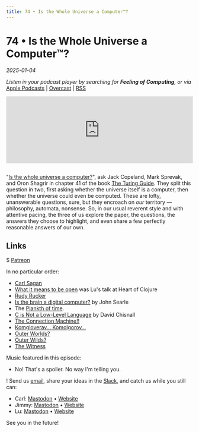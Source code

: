 ```yaml
---
title: 74 • Is the Whole Universe a Computer™?
---
```


# 74 • Is the Whole Universe a Computer™?

_2025-01-04_

_Listen in your podcast player by searching for **Feeling of Computing**, or via_ [Apple Podcasts](https://podcasts.apple.com/podcast/feeling-of-computing/id1265527976) \| [Overcast](https://overcast.fm/itunes1265527976) \| [RSS](https://omny.fm/shows/feeling-of-computing/playlists/podcast.rss)

<iframe src="https://omny.fm/shows/feeling-of-computing/is-the-whole-universe-a-computer/embed" width="100%" height="180" frameborder="0" style="margin-bottom: 1em"></iframe>

"[Is the whole universe a computer?](https://marksprevak.com/pdf/paper/Sprevak---The%20Computable%20Universe.pdf)", ask Jack Copeland, Mark Sprevak, and Oron Shagrir in chapter 41 of the book [The Turing Guide](https://en.wikipedia.org/wiki/The_Turing_Guide). They split this question in two, first asking whether the universe itself is a computer, then whether the universe could even be computed. These are lofty, unanswerable questions, sure, but they encroach on _our_ territory — philosophy, automata, nonsense. So, in our usual reverent style and with attentive pacing, the three of us explore the paper, the questions, the answers they choose to highlight, and even share a few perfectly reasonable answers of our own.

## Links

$ [Patreon](https://feelingoff.com)

In no particular order:

- [Carl Sagan](https://en.wikipedia.org/wiki/Carl_Sagan)
- [What it means to be open](https://www.youtube.com/watch?v=MJzV0CX0q8o) was Lu's talk at Heart of Clojure
- [Rudy Rucker](https://en.wikipedia.org/wiki/Rudy_Rucker)
- [Is the brain a digital computer?](https://courses.cs.umbc.edu/graduate/671/fall21/resources/searle_2002.pdf) by John Searle
- The [Plankth of time](https://en.wikipedia.org/wiki/Planck_units#Planck_time).
- [C is Not a Low-Level Language](https://queue.acm.org/detail.cfm?id=3212479) by David Chisnall
- [The Connection Machine!!](https://mastodon.social/@spiralganglion/112578884737169457)
- [Komgloverav… Komolgorov…](https://en.wikipedia.org/wiki/Kolmogorov_complexity)
- [Outer Worlds?](https://en.wikipedia.org/wiki/Outer_Wilds)
- [Outer Wilds?](https://en.wikipedia.org/wiki/The_Outer_Worlds)
- [The Witness](https://www.youtube.com/watch?v=SHt4uJyhJo8)

Music featured in this episode:

- No! That's a spoiler. No way I'm telling you.

! Send us [email](mailto:hello@feelingof.com?subject=Email%20from%20a%20listener), share your ideas in the [Slack](/community), and catch us while you still can:

- Carl: [Mastodon](https://mastodon.social/@spiralganglion) • [Website](https://ivanish.ca)
- Jimmy: [Mastodon](https://hachyderm.io/@jimmyhmiller) • [Website](https://jimmyhmiller.github.io)
- Lu: [Mastodon](https://mas.to/@todepond) • [Website](https://www.todepond.com)

See you in the future!
